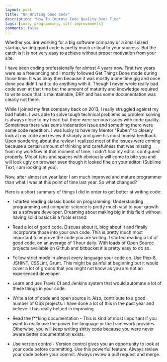 ```yaml
---
layout: post
title: "On Writing Good Code"
description: "How To Improve Code Quality Over Time"
tags: [code, programming, self-improvements]
comments: false
---
```


Whether you are working for a big software company or a small sized startup, writing good code is pretty much critical to your success. But the catch is it is not very easy to achieve without proper motivation from your site.

I have been coding professionally for almost 4 years now. First two years were as a freelancing and I mostly followed Get Things Done mode during those time. It was okay then because it was mostly a one time gig and once done you didn't had to do anything with it. Though I never wrote really bad code even at that time but the amount of maturity and knowledge required to write code that is maintainable, DRY and has some documentation was clearly not there.

While I joined my first company back on 2013, I really struggled against my bad habits. I was able to solve tough technical problems as problem solving is always close to my heart but there were serious issues with code quality. Sometimes there was some indentation issue and something there were some code repetition. I was lucky to have my Mentor "Ruben" to closely look at my code and review it sharply and gave his most honest feedback. Upon pondering about the review I realized most of the issues were coming because a certain amount of thinking and carefulness that was missing from my workflow at that moment of time. I didn't had my editor configured properly. Mix of tabs and spaces with obviously will come to bite you and will look ugly on browser even though it looked fine on your editor. (Sublime Text, I am looking at you).

Now, after almost an year later I am much improved and mature programmer than what I was at this point of time last year. So what changed? 

Here is a short summary of things I did in order to get better at writing code:

- I started reading classic books on programming. Understanding programming and computer science is pretty much vital to your growth as a software developer.  Dreaming about making big in this field without having solid basics is a fools errand.
- Read a lot of good code. Discuss about it, blog about it and finally incorporate those into your own code. This is pretty much most important to improve the code you are writing. I started reading a lot of good code, on an average of 1 hour daily. With loads of Open Source projects available on Github and bitbucket it is pretty easy to do so.
- Follow strict mode in almost every language your code on. Use Pep-8, JSHINT, CSSLint, Grunt. This might be painful at beginning but it would cover a lot of ground that you might not know as you are not an experienced developer. 
- Learn and use Travis CI and Jenkins system that would automate a lot of these things in your code.
- Write a lot of code and open source it. Also, contribute to a good number of OSS projects. I have done a lot of this in the past year and believe it has really helped in improving.
- Read the f**king documentation - This is kind of most important if you want to really use the power the language or the framework provides. Otherwise, you will keep writing shitty code because you were never aware better documentation exists.

- Use version control- Version control gives you an opportunity to look at your code before committing. Use this powerful feature. Always review your code before your commit. Always review a pull request and merge. 




